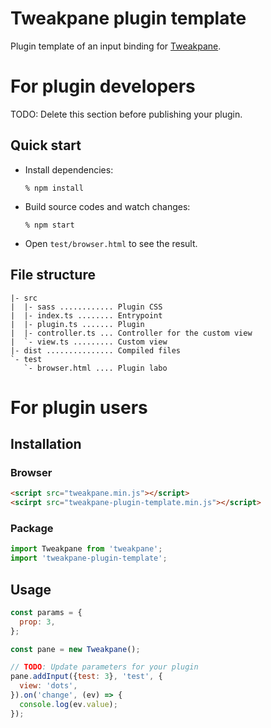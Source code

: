 # Tweakpane plugin template
Plugin template of an input binding for [Tweakpane][tweakpane].


# For plugin developers
TODO: Delete this section before publishing your plugin.


## Quick start
- Install dependencies:
  ```
  % npm install
  ```
- Build source codes and watch changes:
  ```
  % npm start
  ```
- Open `test/browser.html` to see the result.


## File structure
```
|- src
|  |- sass ............ Plugin CSS
|  |- index.ts ........ Entrypoint
|  |- plugin.ts ....... Plugin
|  |- controller.ts ... Controller for the custom view
|  `- view.ts ......... Custom view
|- dist ............... Compiled files
`- test
   `- browser.html .... Plugin labo
```


# For plugin users


## Installation


### Browser
```html
<script src="tweakpane.min.js"></script>
<scirpt src="tweakpane-plugin-template.min.js"></script>
```


### Package
```js
import Tweakpane from 'tweakpane';
import 'tweakpane-plugin-template';
```


## Usage
```js
const params = {
  prop: 3,
};

const pane = new Tweakpane();

// TODO: Update parameters for your plugin
pane.addInput({test: 3}, 'test', {
  view: 'dots',
}).on('change', (ev) => {
  console.log(ev.value);
});
```


[tweakpane]: https://github.com/cocopon/tweakpane/
